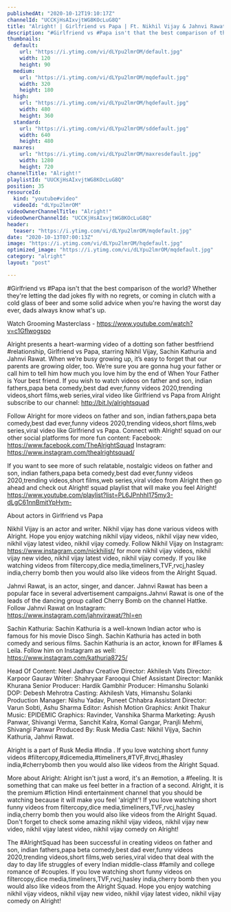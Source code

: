 ```yaml
---
publishedAt: "2020-10-12T19:10:17Z"
channelId: "UCCKjHsAIxvjtWG8KOcLuG8Q"
title: "Alright! | Girlfriend vs Papa | Ft. Nikhil Vijay & Jahnvi Rawat"
description: "#Girlfriend vs #Papa isn't that the best comparison of the world? Whether they're letting the dad jokes fly with no regrets, or coming in clutch with a cold glass of beer and some solid advice when you're having the worst day ever, dads always know what's up.\n\nWatch Grooming Masterclass - https://www.youtube.com/watch?v=c1Gflwogspo\n\nAlright presents a heart-warming video of a dotting son father bestfriend #relationship, Girlfriend vs Papa, starring Nikhil Vijay, Sachin Kathuria and Jahnvi Rawat. When we’re busy growing up, it’s easy to forget that our parents are growing older, too. We’re sure you are gonna hug your father or call him to tell him how much you love him by the end of When Your Father is Your best friend. If you wish to watch videos on father and son, indian fathers,papa beta comedy,best dad ever,funny videos 2020,trending videos,short films,web series,viral video like Girlfriend vs Papa from Alright subscribe to our channel: http://bit.ly/alrightsquad\n\nFollow Alright for more videos on father and son, indian fathers,papa beta comedy,best dad ever,funny videos 2020,trending videos,short films,web series,viral video like Girlfriend vs Papa. Connect with Alright! squad on our other social platforms for more fun content:\nFacebook: https://www.facebook.com/TheAlrightSquad\nInstagram: https://www.instagram.com/thealrightsquad/\n\nIf you want to see more of such relatable, nostalgic videos on father and son, indian fathers,papa beta comedy,best dad ever,funny videos 2020,trending videos,short films,web series,viral video from Alright then go ahead and check out Alright! squad playlist that will make you feel Alright! https://www.youtube.com/playlist?list=PL6JPnhhI175my3-dLgC61nnBmitYpHym-\n\nAbout actors in Girlfriend vs Papa\n\nNikhil Vijay is an actor and writer. Nikhil vijay has done various videos with Alright. Hope you enjoy watching  nikhil vijay videos, nikhil vijay new video, nikhil vijay latest video, nikhil vijay comedy. Follow Nikhil Vijay on Instagram: https://www.instagram.com/nickhilist/ for more nikhil vijay videos, nikhil vijay new video, nikhil vijay latest video, nikhil vijay comedy. If you like watching videos from filtercopy,dice media,timeliners,TVF,rvcj,hasley india,cherry bomb then you would also like videos from the Alright Squad. \n\nJahnvi Rawat, is an actor, singer, and dancer. Jahnvi Rawat has been a popular face in several advertisement campaigns.Jahnvi Rawat is one of the leads of the dancing group called Cherry Bomb on the channel Hattke. Follow Jahnvi Rawat on Instagram: https://www.instagram.com/jahnvirawat/?hl=en\n\nSachin Kathuria:\nSachin Kathuria is a well-known Indian actor who is famous for his movie Disco Singh. Sachin Kathuria has acted in both comedy and serious films. Sachin Kathuria is an actor, known for #Flames & Leila. Follow him on Instagram as well: https://www.instagram.com/kathuria8725/\n\nHead Of Content: Neel Jadhav \nCreative Director: Akhilesh Vats\nDirector: Karpoor Gaurav\nWriter: Shahryaar Farooqui \nChief Assistant Director: Manikk Khurana\nSenior Producer: Hardik Gambhir\nProducer: Himanshu Solanki\nDOP: Debesh Mehrotra\nCasting: Akhilesh Vats, Himanshu Solanki\nProduction Manager: Nishu Yadav, Puneet Chhabra\nAssistant Director: Varun Sobti, Ashu Sharma\nEditor: Ashish\nMotion Graphics: Ankit Thakur\nMusic: EPIDEMIC \nGraphics: Ravinder, Vanshika Sharma\nMarketing: Ayush Panwar, Shivangi Verma, Sanchit Kalra, Komal Gangar, Pranjli Mehmi, Shivangi Panwar\nProduced By: Rusk Media \nCast: Nikhil Vijya, Sachin Kathuria, Jahnvi Rawat.\n\nAlright is a part of Rusk Media #India . If you love watching short funny videos #filtercopy,#dicemedia,#timeliners,#TVF,#rvcj,#hasley india,#cherrybomb then you would also like videos from the Alright Squad.\n\nMore about Alright: Alright isn't just a word, it's an #emotion, a #feeling. It is something that can make us feel better in a fraction of a second. Alright, it is the premium #fiction Hindi entertainment channel that you should be watching because it will make you feel 'alright'! If you love watching short funny videos from filtercopy,dice media,timeliners,TVF,rvcj,hasley india,cherry bomb then you would also like videos from the Alright Squad. Don't forget to check some amazing  nikhil vijay videos, nikhil vijay new video, nikhil vijay latest video, nikhil vijay comedy on Alright!\n\nThe #AlrightSquad has been successful in creating videos on father and son, indian fathers,papa beta comedy,best dad ever,funny videos 2020,trending videos,short films,web series,viral video that deal with the day to day life struggles of every Indian middle-class #family and college romance of #couples. If you love watching short funny videos on filtercopy,dice media,timeliners,TVF,rvcj,hasley india,cherry bomb then you would also like videos from the Alright Squad. Hope you enjoy watching  nikhil vijay videos, nikhil vijay new video, nikhil vijay latest video, nikhil vijay comedy on Alright!"
thumbnails:
  default:
    url: "https://i.ytimg.com/vi/dLYpu2lmrOM/default.jpg"
    width: 120
    height: 90
  medium:
    url: "https://i.ytimg.com/vi/dLYpu2lmrOM/mqdefault.jpg"
    width: 320
    height: 180
  high:
    url: "https://i.ytimg.com/vi/dLYpu2lmrOM/hqdefault.jpg"
    width: 480
    height: 360
  standard:
    url: "https://i.ytimg.com/vi/dLYpu2lmrOM/sddefault.jpg"
    width: 640
    height: 480
  maxres:
    url: "https://i.ytimg.com/vi/dLYpu2lmrOM/maxresdefault.jpg"
    width: 1280
    height: 720
channelTitle: "Alright!"
playlistId: "UUCKjHsAIxvjtWG8KOcLuG8Q"
position: 35
resourceId:
  kind: "youtube#video"
  videoId: "dLYpu2lmrOM"
videoOwnerChannelTitle: "Alright!"
videoOwnerChannelId: "UCCKjHsAIxvjtWG8KOcLuG8Q"
header:
  teaser: "https://i.ytimg.com/vi/dLYpu2lmrOM/mqdefault.jpg"
date: "2020-10-13T07:00:13Z"
image: "https://i.ytimg.com/vi/dLYpu2lmrOM/hqdefault.jpg"
optimized_image: "https://i.ytimg.com/vi/dLYpu2lmrOM/mqdefault.jpg"
category: "alright"
layout: "post"

---
```

#Girlfriend vs #Papa isn't that the best comparison of the world? Whether they're letting the dad jokes fly with no regrets, or coming in clutch with a cold glass of beer and some solid advice when you're having the worst day ever, dads always know what's up.

Watch Grooming Masterclass - https://www.youtube.com/watch?v=c1Gflwogspo

Alright presents a heart-warming video of a dotting son father bestfriend #relationship, Girlfriend vs Papa, starring Nikhil Vijay, Sachin Kathuria and Jahnvi Rawat. When we’re busy growing up, it’s easy to forget that our parents are growing older, too. We’re sure you are gonna hug your father or call him to tell him how much you love him by the end of When Your Father is Your best friend. If you wish to watch videos on father and son, indian fathers,papa beta comedy,best dad ever,funny videos 2020,trending videos,short films,web series,viral video like Girlfriend vs Papa from Alright subscribe to our channel: http://bit.ly/alrightsquad

Follow Alright for more videos on father and son, indian fathers,papa beta comedy,best dad ever,funny videos 2020,trending videos,short films,web series,viral video like Girlfriend vs Papa. Connect with Alright! squad on our other social platforms for more fun content:
Facebook: https://www.facebook.com/TheAlrightSquad
Instagram: https://www.instagram.com/thealrightsquad/

If you want to see more of such relatable, nostalgic videos on father and son, indian fathers,papa beta comedy,best dad ever,funny videos 2020,trending videos,short films,web series,viral video from Alright then go ahead and check out Alright! squad playlist that will make you feel Alright! https://www.youtube.com/playlist?list=PL6JPnhhI175my3-dLgC61nnBmitYpHym-

About actors in Girlfriend vs Papa

Nikhil Vijay is an actor and writer. Nikhil vijay has done various videos with Alright. Hope you enjoy watching  nikhil vijay videos, nikhil vijay new video, nikhil vijay latest video, nikhil vijay comedy. Follow Nikhil Vijay on Instagram: https://www.instagram.com/nickhilist/ for more nikhil vijay videos, nikhil vijay new video, nikhil vijay latest video, nikhil vijay comedy. If you like watching videos from filtercopy,dice media,timeliners,TVF,rvcj,hasley india,cherry bomb then you would also like videos from the Alright Squad. 

Jahnvi Rawat, is an actor, singer, and dancer. Jahnvi Rawat has been a popular face in several advertisement campaigns.Jahnvi Rawat is one of the leads of the dancing group called Cherry Bomb on the channel Hattke. Follow Jahnvi Rawat on Instagram: https://www.instagram.com/jahnvirawat/?hl=en

Sachin Kathuria:
Sachin Kathuria is a well-known Indian actor who is famous for his movie Disco Singh. Sachin Kathuria has acted in both comedy and serious films. Sachin Kathuria is an actor, known for #Flames & Leila. Follow him on Instagram as well: https://www.instagram.com/kathuria8725/

Head Of Content: Neel Jadhav 
Creative Director: Akhilesh Vats
Director: Karpoor Gaurav
Writer: Shahryaar Farooqui 
Chief Assistant Director: Manikk Khurana
Senior Producer: Hardik Gambhir
Producer: Himanshu Solanki
DOP: Debesh Mehrotra
Casting: Akhilesh Vats, Himanshu Solanki
Production Manager: Nishu Yadav, Puneet Chhabra
Assistant Director: Varun Sobti, Ashu Sharma
Editor: Ashish
Motion Graphics: Ankit Thakur
Music: EPIDEMIC 
Graphics: Ravinder, Vanshika Sharma
Marketing: Ayush Panwar, Shivangi Verma, Sanchit Kalra, Komal Gangar, Pranjli Mehmi, Shivangi Panwar
Produced By: Rusk Media 
Cast: Nikhil Vijya, Sachin Kathuria, Jahnvi Rawat.

Alright is a part of Rusk Media #India . If you love watching short funny videos #filtercopy,#dicemedia,#timeliners,#TVF,#rvcj,#hasley india,#cherrybomb then you would also like videos from the Alright Squad.

More about Alright: Alright isn't just a word, it's an #emotion, a #feeling. It is something that can make us feel better in a fraction of a second. Alright, it is the premium #fiction Hindi entertainment channel that you should be watching because it will make you feel 'alright'! If you love watching short funny videos from filtercopy,dice media,timeliners,TVF,rvcj,hasley india,cherry bomb then you would also like videos from the Alright Squad. Don't forget to check some amazing  nikhil vijay videos, nikhil vijay new video, nikhil vijay latest video, nikhil vijay comedy on Alright!

The #AlrightSquad has been successful in creating videos on father and son, indian fathers,papa beta comedy,best dad ever,funny videos 2020,trending videos,short films,web series,viral video that deal with the day to day life struggles of every Indian middle-class #family and college romance of #couples. If you love watching short funny videos on filtercopy,dice media,timeliners,TVF,rvcj,hasley india,cherry bomb then you would also like videos from the Alright Squad. Hope you enjoy watching  nikhil vijay videos, nikhil vijay new video, nikhil vijay latest video, nikhil vijay comedy on Alright!